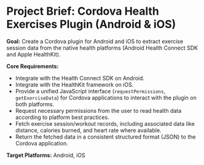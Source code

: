 # Project Brief: Cordova Health Exercises Plugin (Android & iOS)

**Goal:** Create a Cordova plugin for Android and iOS to extract exercise session data from the native health platforms (Android Health Connect SDK and Apple HealthKit).

**Core Requirements:**

*   Integrate with the Health Connect SDK on Android.
*   Integrate with the HealthKit framework on iOS.
*   Provide a unified JavaScript interface (`requestPermissions`, `getExerciseData`) for Cordova applications to interact with the plugin on both platforms.
*   Request necessary permissions from the user to read health data according to platform best practices.
*   Fetch exercise session/workout records, including associated data like distance, calories burned, and heart rate where available.
*   Return the fetched data in a consistent structured format (JSON) to the Cordova application.

**Target Platforms:** Android, iOS

